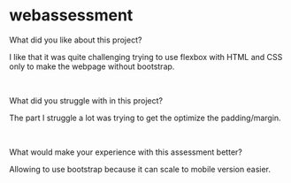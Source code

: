 # webassessment

What did you like about this project?

I like that it was quite challenging trying to use flexbox with HTML and CSS only to make the webpage without bootstrap.

<br>

What did you struggle with in this project?

The part I struggle a lot was trying to get the optimize the padding/margin.

<br>

What would make your experience with this assessment better?

Allowing to use bootstrap because it can scale to mobile version easier.
